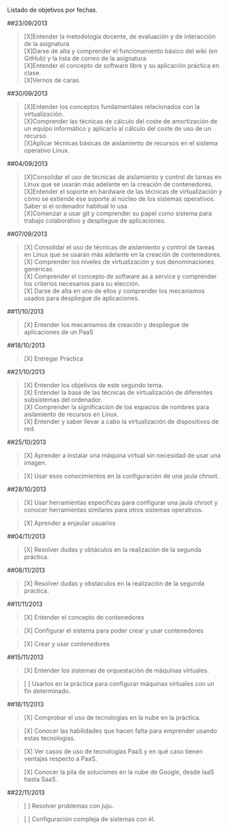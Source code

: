 Listado de objetivos por fechas.

##23/09/2013

>[X]Entender la metodología docente, de evaluación y de interacción de la asignatura  
>[X]Darse de alta y comprender el funcionamiento básico del wiki (en GitHub) y la lista de correo de la asignatura  
>[X]Entender el concepto de software libre y su aplicación práctica en clase.  
>[X]Vernos de caras.  

##30/09/2013

>[X]Entender los conceptos fundamentales relacionados con la virtualización.  
>[X]Comprender las técnicas de cálculo del coste de amortización de un equipo informático y aplicarlo al cálculo del coste de uso de un recurso.  
>[X]Aplicar técnicas básicas de aislamiento de recursos en el sistema operativo Linux.  

##04/09/2013

>[X]Consolidar el uso de técnicas de aislamiento y control de tareas en Linux que se usarán más adelante en la creación de contenedores.  
>[X]Entender el soporte en hardware de las técnicas de virtualización y cómo se extiende ese soporte al núcleo de los sistemas operativos. Saber si el ordenador habitual lo usa.  
>[X]Comenzar a usar git y comprender su papel como sistema para trabajo colaborativo y despliegue de aplicaciones.  

##07/09/2013

>[X] Consolidar el uso de técnicas de aislamiento y control de tareas en Linux que se usarán más adelante en la creación de contenedores.  
>[X] Comprender los niveles de virtualización y sus denominaciones genéricas.  
>[X] Comprender el concepto de software as a service y comprender los criterios necesarios para su elección.  
>[X] Darse de alta en uno de ellos y comprender los mecanismos usados para despliegue de aplicaciones.  

##11/10/2013

>[X] Entender los mecanismos de creación y despliegue de aplicaciones de un PaaS  

##18/10/2013

>[X] Entregar Práctica

##21/10/2013

>[X] Entender los objetivos de este segundo tema.  
>[X] Entender la base de las técnicas de virtualización de diferentes subsistemas del ordenador.  
>[X] Comprender la significación de los espacios de nombres para aislamiento de recursos en Linux.  
>[X] Entender y saber llevar a cabo la virtualización de dispositivos de red.  

##25/10/2013

>[X] Aprender a instalar una máquina virtual sin necesidad de usar una imagen.

>[X] Usar esos conocimientos en la configuración de una jaula chroot.

##28/10/2013

>[X] Usar herramientas específicas para configurar una jaula chroot y conocer herramientas similares para otros sistemas operativos.

>[X] Aprender a enjaular usuarios


##04/11/2013

>[X] Resolver dudas y obtáculos en la realización de la segunda práctica. 

##08/11/2013

>[X] Resolver dudas y obstáculos en la realización de la segunda práctica.

##11/11/2013

>[X] Entender el concepto de contenedores

>[X] Configurar el sistema para poder crear y usar contenedores

>[X] Crear y usar contenedores

##15/11/2013


>[X] Entender los sistemas de orquestación de máquinas virtuales.

>[ ] Usarlos en la práctica para configurar máquinas virtuales con un fin determinado.

##18/11/2013


>[X] Comprobar el uso de tecnologías en la nube en la práctica.

>[X] Conocer las habilidades que hacen falta para emprender usando estas tecnologías.

>[X] Ver casos de uso de tecnologías PaaS y en qué caso tienen ventajas respecto a PaaS.

>[X] Conocer la pila de soluciones en la nube de Google, desde IaaS hasta SaaS.

##22/11/2013

>[ ] Resolver problemas con juju.

>[ ] Configuración compleja de sistemas con él.
